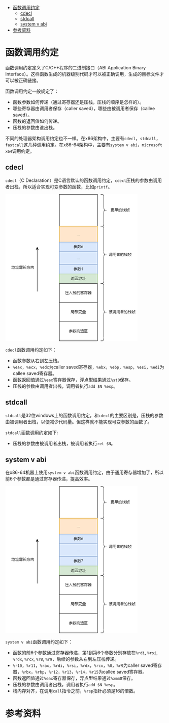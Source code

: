 - [函数调用约定](#函数调用约定)
  - [cdecl](#cdecl)
  - [stdcall](#stdcall)
  - [system v abi](#system-v-abi)
- [参考资料](#参考资料)

# 函数调用约定

函数调用约定定义了C/C++程序的二进制接口（ABI Application Binary Interface）。这样函数生成的机器级别代码才可以被正确调用，生成的目标文件才可以被正确链接。

函数调用约定一般规定了：

- 函数参数如何传递（通过寄存器还是压栈，压栈的顺序是怎样的）。
- 哪些寄存器由调用者保存（caller saved），哪些由被调用者保存（callee saved）。
- 函数的返回值如何传递。
- 压栈的参数由谁出栈。

不同的处理器架构调用约定也不一样。在x86架构中，主要有`cdecl`，`stdcall`，`fastcall`这几种调用约定。在x86-64架构中，主要有`system v abi`，`microsoft x64`调用约定。

## cdecl

`cdecl`（C Declaration）是C语言默认的函数调用约定，`cdecl`压栈的参数由调用者出栈，所以适合实现可变参数的函数，比如`printf`。

![cdecl](cdecl.png)

`cdecl`函数调用约定如下：

- 函数参数从右到左压栈。
- `%eax`，`%ecx`，`%edx`为caller saved寄存器，`%ebx`，`%ebp`，`%esp`，`%esi`，`%edi`为callee saved寄存器。
- 函数返回值通过`%eax`寄存器保存，浮点型结果通过`%st0`保存。
- 压栈的参数由调用者出栈，调用者执行`add $N %esp`。

## stdcall

`stdcall`是32位windows上的函数调用约定，和`cdecl`的主要区别是，压栈的参数由被调用者出栈，以便减少代码量。但这样就不能实现可变参数的函数了。

`stdcall`函数调用约定如下:

- 压栈的参数由被调用者出栈，被调用者执行`ret $N`。


## system v abi

在x86-64机器上使用`system v abi`函数调用约定，由于通用寄存器增加了，所以前6个参数都是通过寄存器传递，提高效率。

![system-v](system-v.png)

`system v abi`函数调用约定如下：

- 函数的前6个参数通过寄存器传递，第1到第6个参数分别存放在`%rdi`, `%rsi`, `%rdx`, `%rcx`, `%r8`, `%r9`，后续的参数从右到左压栈传递。
- `%r10`，`%r11`，`%rax`，`%rdi`，`%rsi`，`%rdx`，`%rcx`，`%8`，`%r9`为caller saved寄存器，`%rbx`，`%rbp`，`%r12`，`%r13`，`%r14`，`%r15`为callee saved寄存器。
- 函数返回值通过`%eax`寄存器保存，浮点型结果通过`%xmm0`保存。
- 压栈的参数由调用者出栈，调用者执行`add $N %esp`。
- 栈内存对齐，在调用`call`指令之前，`%rsp`指针必须是16的倍数。

# 参考资料
